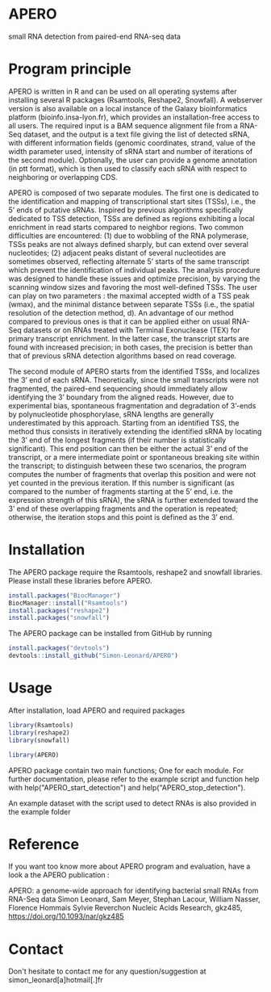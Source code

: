 # APERO
small RNA detection from paired-end RNA-seq data

# Program principle
APERO is written in R and can be used on all operating systems after installing several R packages (Rsamtools, Reshape2, Snowfall). A webserver version is also available on a local instance of the Galaxy bioinformatics platform (bioinfo.insa-lyon.fr), which provides an installation-free access to all users. The required input is a BAM sequence alignment file from a RNA-Seq dataset, and the output is a text file giving the list of detected sRNA, with different information fields (genomic coordinates, strand, value of the width parameter used, intensity of sRNA start and number of iterations of the second module). Optionally, the user can provide a genome annotation (in ptt format), which is then used to classify each sRNA with respect to neighboring or overlapping CDS.

 APERO is composed of two separate modules. The first one is dedicated to the identification and mapping of transcriptional start sites (TSSs), i.e., the 5’ ends of putative sRNAs. Inspired by previous algorithms specifically dedicated to TSS detection, TSSs are defined as regions exhibiting a local enrichment in read starts compared to neighbor regions. Two common difficulties are encountered: (1) due to wobbling of the RNA polymerase, TSSs peaks are not always defined sharply, but can extend over several nucleotides; (2) adjacent peaks distant of several nucleotides are sometimes observed, reflecting alternate 5’ starts of the same transcript which prevent the identification of individual peaks. The analysis procedure was designed to handle these issues and optimize precision, by varying the scanning window sizes and favoring the most well-defined TSSs. The user can play on two parameters : the maximal accepted width of a TSS peak (wmax), and the minimal distance between separate TSSs (i.e., the spatial resolution of the detection method, d). An advantage of our method compared to previous ones is that it can be applied either on usual RNA-Seq datasets or on RNAs treated with Terminal Exonuclease (TEX) for primary transcript enrichment. In the latter case, the transcript starts are found with increased precision; in both cases, the precision is better than that of previous sRNA detection algorithms based on read coverage. 
 
The second module of APERO starts from the identified TSSs, and localizes the 3’ end of each sRNA. Theoretically, since the small transcripts were not fragmented, the paired-end sequencing should immediately allow identifying the 3’ boundary from the aligned reads. However, due to experimental bias, spontaneous fragmentation and degradation of 3’-ends by polynucleotide phosphorylase, sRNA lengths are generally underestimated by this approach. Starting from an identified TSS, the method thus consists in iteratively extending the identified sRNA by locating the 3’ end of the longest fragments (if their number is statistically significant). This end position can then be either the actual 3’ end of the transcript, or a mere intermediate point or spontaneous breaking site within the transcript; to distinguish between these two scenarios, the program computes the number of fragments that overlap this position and were not yet counted in the previous iteration. If this number is significant (as compared to the number of fragments starting at the 5’ end, i.e. the expression strength of this sRNA), the sRNA is further extended toward the 3’ end of these overlapping fragments and the operation is repeated; otherwise, the iteration stops and this point is defined as the 3’ end.

# Installation 
The APERO package require the Rsamtools, reshape2 and snowfall libraries. Please install these libraries before APERO.

```R
install.packages("BiocManager")
BiocManager::install("Rsamtools")
install.packages("reshape2")
install.packages("snowfall")
```

The APERO package can be installed from GitHub by running

```R
install.packages("devtools")
devtools::install_github("Simon-Leonard/APERO")
```


# Usage
After installation, load APERO and required packages

```R
library(Rsamtools)
library(reshape2)
library(snowfall)

library(APERO)
```

APERO package contain two main functions; One for each module. 
For further documentation, please refer to the example script and function help with help("APERO_start_detection") and help("APERO_stop_detection"). 

An example dataset with the script used to detect RNAs is also provided in the example folder

# Reference
If you want too know more about APERO program and evaluation, have a look a the APERO publication :

APERO: a genome-wide approach for identifying bacterial small RNAs from RNA-Seq data 
Simon Leonard, Sam Meyer, Stephan Lacour, William Nasser, Florence Hommais Sylvie Reverchon
Nucleic Acids Research, gkz485, https://doi.org/10.1093/nar/gkz485


# Contact
Don't hesitate to contact me for any question/suggestion at simon_leonard[a]hotmail[.]fr
